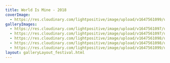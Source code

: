 ```yaml
---
title: World Is Mine - 2018
coverImage:
  - https://res.cloudinary.com/lightpositive/image/upload/v1647561099/uploads/World%20Is%20Mine%20-%202018/wim3.jpg
galleryImages: 
  - https://res.cloudinary.com/lightpositive/image/upload/v1647561097/uploads/World%20Is%20Mine%20-%202018/wim4.jpg
  - https://res.cloudinary.com/lightpositive/image/upload/v1647561097/uploads/World%20Is%20Mine%20-%202018/wim2.jpg
  - https://res.cloudinary.com/lightpositive/image/upload/v1647561098/uploads/World%20Is%20Mine%20-%202018/wim1.jpg
  - https://res.cloudinary.com/lightpositive/image/upload/v1647561098/uploads/World%20Is%20Mine%20-%202018/wim.jpg
  - https://res.cloudinary.com/lightpositive/image/upload/v1647561099/uploads/World%20Is%20Mine%20-%202018/wim3.jpg
layout: galleryLayout_festival.html
---
```

